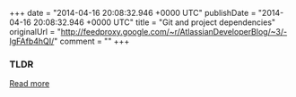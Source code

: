 +++
date = "2014-04-16 20:08:32.946 +0000 UTC"
publishDate = "2014-04-16 20:08:32.946 +0000 UTC"
title = "Git and project dependencies"
originalUrl = "http://feedproxy.google.com/~r/AtlassianDeveloperBlog/~3/-IgFAfb4hQI/"
comment = ""
+++

### TLDR



[Read more](http://feedproxy.google.com/~r/AtlassianDeveloperBlog/~3/-IgFAfb4hQI/)
